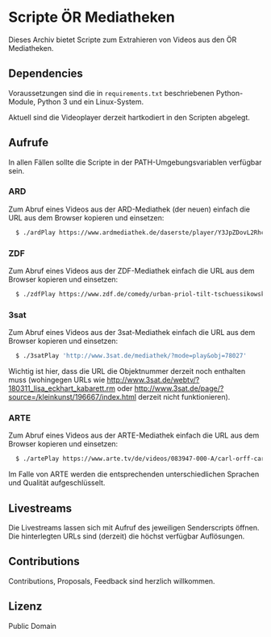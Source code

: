 # Scripte ÖR Mediatheken

Dieses Archiv bietet Scripte zum Extrahieren von Videos aus den ÖR Mediatheken.

## Dependencies
Voraussetzungen sind die in `requirements.txt` beschriebenen Python-Module, Python 3 und ein Linux-System.

Aktuell sind die Videoplayer derzeit hartkodiert in den Scripten abgelegt.

## Aufrufe

In allen Fällen sollte die Scripte in der PATH-Umgebungsvariablen verfügbar sein.

### ARD

Zum Abruf eines Videos aus der ARD-Mediathek (der neuen) einfach die URL aus dem Browser kopieren und einsetzen:
```sh
  $ ./ardPlay https://www.ardmediathek.de/daserste/player/Y3JpZDovL2Rhc2Vyc3RlLmRlL3RzMTAwcy82YWJmMDFjNy1kZWY1LTRhYjMtODNkOS0xN2FkNDJlMWUyMTAvMQ/tagesschau-in-100-sekunden
```

### ZDF

Zum Abruf eines Videos aus der ZDF-Mediathek einfach die URL aus dem Browser kopieren und einsetzen:
```sh
  $ ./zdfPlay https://www.zdf.de/comedy/urban-priol-tilt-tschuessikowski-2018/tilt-tschuessikowski2018-100.html
```

### 3sat

Zum Abruf eines Videos aus der 3sat-Mediathek einfach die URL aus dem Browser kopieren und einsetzen:
```sh
  $ ./3satPlay 'http://www.3sat.de/mediathek/?mode=play&obj=78027'
```

Wichtig ist hier, dass die URL die Objektnummer derzeit noch enthalten muss (wohingegen URLs wie http://www.3sat.de/webtv/?180311_lisa_eckhart_kabarett.rm oder http://www.3sat.de/page/?source=/kleinkunst/196667/index.html derzeit nicht funktionieren).

### ARTE

Zum Abruf eines Videos aus der ARTE-Mediathek einfach die URL aus dem Browser kopieren und einsetzen:
```sh
  $ ./artePlay https://www.arte.tv/de/videos/083947-000-A/carl-orff-carmina-burana/
```

Im Falle von ARTE werden die entsprechenden unterschiedlichen Sprachen und Qualität aufgeschlüsselt.

## Livestreams

Die Livestreams lassen sich mit Aufruf des jeweiligen Senderscripts öffnen. Die hinterlegten URLs sind (derzeit) die höchst verfügbar Auflösungen.

## Contributions
Contributions, Proposals, Feedback sind herzlich willkommen.

## Lizenz
Public Domain
